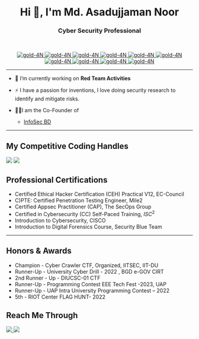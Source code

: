 <h1 align="center">Hi 👋, I'm Md. Asadujjaman Noor</h1>
<h3 align="center">Cyber Security Professional </h3>

<br>


<p align="center">
  <a href="https://github.com/gold-4N"> <img src="https://img.shields.io/badge/C-lightblue.svg?style=for-the-badge&logo=cplusplus" alt="gold-4N" /> </a>
  <a href="https://github.com/gold-4N"> <img src="https://img.shields.io/badge/C++-lightblue.svg?style=for-the-badge&logo=cplusplus" alt="gold-4N" /> </a>
  <a href="https://github.com/gold-4N"> <img src="https://img.shields.io/badge/Python-lightblue.svg?style=for-the-badge" alt="gold-4N" /> </a>
  <a href="https://github.com/gold-4N"> <img src="https://img.shields.io/badge/BashScript-lightblue.svg?style=for-the-badge" alt="gold-4N" /> </a>
  <a href="https://github.com/gold-4N"> <img src="https://img.shields.io/badge/Django-lightblue.svg?style=for-the-badge" alt="gold-4N" /> </a>
  <a href="https://github.com/gold-4N"> <img src="https://img.shields.io/badge/DRF-lightblue.svg?style=for-the-badge" alt="gold-4N" /> </a>
  <a href="https://github.com/gold-4N"> <img src="https://img.shields.io/badge/SQL-lightblue.svg?style=for-the-badge" alt="gold-4N" /> </a>
  <a href="https://github.com/gold-4N"> <img src="https://img.shields.io/badge/VAPT-lightblue.svg?style=for-the-badge" alt="gold-4N" /> </a>
  <a href="https://github.com/gold-4N"> <img src="https://img.shields.io/badge/Reverse Engineering-lightblue.svg?style=for-the-badge" alt="gold-4N" /> </a>
  <a href="https://github.com/gold-4N"> <img src="https://img.shields.io/badge/Malware Analysis-lightblue.svg?style=for-the-badge" alt="gold-4N" /> </a>
  
</p>


<hr>

- 🔭 I’m currently working on **Red Team Activities**

- ⚡ I have a passion for inventions, I love doing security research to identify and 
mitigate risks. 

- 👨‍💼I am the Co-Founder of
  - [InfoSec BD](https://www.linkedin.com/company/infosec-bd23?originalSubdomain=bd)

 
<hr>

## My Competitive Coding Handles

<a href="https://www.codechef.com/users/golda"><img src="https://img.shields.io/badge/Codechef-1536-green?style=for-the-badge"></a>
<a href="https://codeforces.com/profile/golda"><img src="https://img.shields.io/badge/Codeforces-1092-rgb(128%2C128%2C128)?style=for-the-badge"></a>


## Professional Certifications 
- Certified Ethical Hacker Certification (CEH) Practical V12, EC-Council
- C)PTE: Certified Penetration Testing Engineer, Mile2
- Certified Appsec Practitioner (CAP), The SecOps Group
- Certified in Cybersecurity (CC) Self-Paced Training, $ISC^2$
- Introduction to Cybersecurity, CISCO
- Introduction to Digital Forensics Course, Security Blue Team

<hr>

## Honors & Awards

- Champion - Cyber Crawler CTF, Organized, IITSEC, IIT-DU
- Runner-Up - University Cyber Drill - 2022 , BGD e-GOV CIRT
- 2nd Runner - Up - DIUCSC-01 CTF
- Runner-Up - Programming Contest EEE Tech Fest -2023, UAP
- Runner-Up - UAP Intra University Programming Contest – 2022
- 5th - RIOT Center FLAG HUNT- 2022

## Reach Me Through
[![ ](https://img.shields.io/badge/LinkedIn-0077B5?style=for-the-badge&logo=linkedin&logoColor=white) ](https://www.linkedin.com/in/md-asadujjaman-noor-2124a7113/)
[![ ](https://img.shields.io/badge/Contact-0077B5?style=for-the-badge&logo=gmail&logoColor=white) ](mailto:asadujjaman1122@gmail.com)


